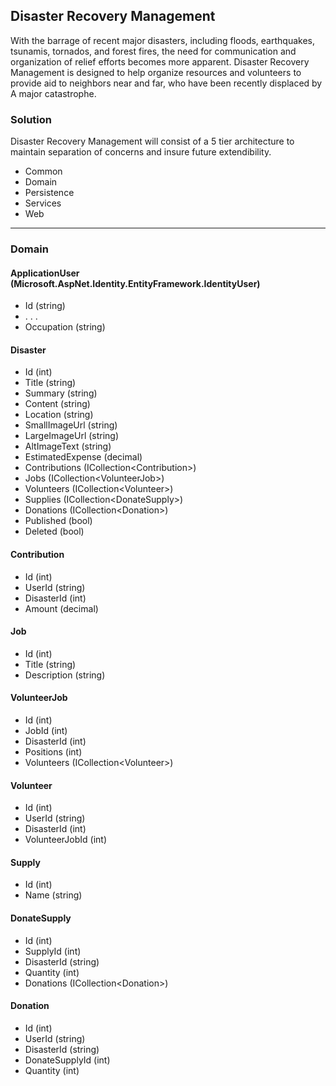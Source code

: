 ## Disaster Recovery Management

With the barrage of recent major disasters, including floods, earthquakes, tsunamis, tornados, and forest fires, the need for communication and organization of relief efforts becomes more apparent. Disaster Recovery Management is designed to help organize resources and volunteers to provide aid to neighbors near and far, who have been recently displaced by A major catastrophe.

### Solution

Disaster Recovery Management will consist of a 5 tier architecture to maintain separation of concerns and insure future extendibility.
 
- Common
- Domain
- Persistence 
- Services
- Web 

---

### Domain

#### ApplicationUser (Microsoft.AspNet.Identity.EntityFramework.IdentityUser)
- Id (string)
- . . .
- Occupation (string)

#### Disaster
- Id (int)
- Title (string)
- Summary (string)
- Content (string)
- Location (string)
- SmallImageUrl (string)
- LargeImageUrl (string)
- AltImageText (string)
- EstimatedExpense (decimal)  
- Contributions (ICollection&lt;Contribution&gt;)
- Jobs (ICollection&lt;VolunteerJob&gt;)
- Volunteers (ICollection&lt;Volunteer&gt;)
- Supplies (ICollection&lt;DonateSupply&gt;)
- Donations (ICollection&lt;Donation&gt;)
- Published (bool)
- Deleted (bool)

#### Contribution
- Id (int)
- UserId (string)
- DisasterId (int)
- Amount (decimal)

#### Job
- Id (int)
- Title (string)
- Description (string)

#### VolunteerJob
- Id (int)
- JobId (int)
- DisasterId (int)
- Positions (int)
- Volunteers (ICollection&lt;Volunteer&gt;)

#### Volunteer
- Id (int)
- UserId (string)
- DisasterId (int)
- VolunteerJobId (int)

#### Supply
- Id (int)
- Name (string)

#### DonateSupply
- Id (int)
- SupplyId (int)
- DisasterId (string)
- Quantity (int)
- Donations (ICollection&lt;Donation&gt;)

#### Donation
- Id (int)
- UserId (string)
- DisasterId (string)
- DonateSupplyId (int)
- Quantity (int)
